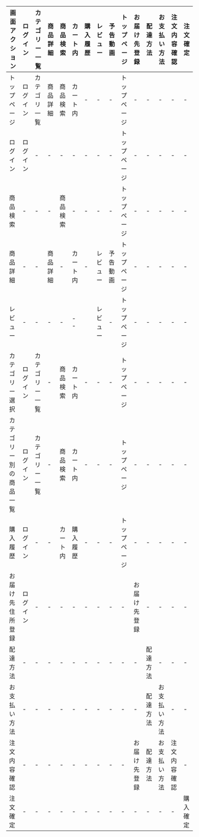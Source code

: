 |画面アクション|ログイン|カテゴリー一覧|商品詳細|商品検索|カート内|購入履歴|レビュー|予告動画|トップページ|お届け先登録|配達方法|お支払い方法|注文内容確認|注文確定|
|--------------|-------|--------------|--------|--------|-------|--------|--------|-----------|------------|--------|-----------|------------|--------|--------|
|トップページ|ログイン|カテゴリ一覧|商品詳細|商品検索|カート内|-|-|-|トップページ|-|-|-|-|-|
|ログイン|ログイン|-|-|-|-|-|-|-|トップページ|-|-|-|-|-|
|商品検索|-|-|-|商品検索|-|-|-|-|トップページ|-|-|-|-|-|
|商品詳細|-|-|商品詳細|-|カート内|-|レビュー|予告動画|トップページ|-|-|-|-|-|
|レビュー|-|-|-|-|--||レビュー|-|トップページ|-|-|-|-|-|
|カテゴリー選択|ログイン|カテゴリー一覧|-|商品検索|カート内|-|-|-|トップページ|-|-|-|-|-|
|カテゴリー別の商品一覧|ログイン|カテゴリー一覧|-|商品検索|カート内|-|-|-|トップページ|-|-|-|-|-|
|購入履歴|ログイン|-|-|カート内|購入履歴|-|-|-|トップページ|-|-|-|-|-|
|お届け先住所登録|ログイン|-|-|-|-|-|-|-|-|お届け先登録|-|-|-|-|
|配達方法|-|-|-|-|-|-|-|-|-|-|配達方法|-|-|-|
|お支払い方法|-|-|-|-|-|-|-|-|-|-|配達方法|お支払い方法|-|-|
|注文内容確認|-|-|-|-|-|-|-|-|-|お届け先登録|配達方法|お支払い方法|注文内容確認|-|
|注文確定|-|-|-|-|-|-|-|-|-|-|-|-|-|購入確定|
